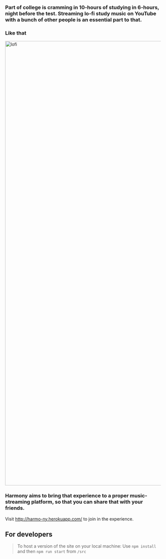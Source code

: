 ### Part of college is cramming in 10-hours of studying in 6-hours, night before the test. Streaming lo-fi study music on YouTube with a bunch of other people is an essential part to that.

### Like that
<img width="1440" alt="lofi" src="https://user-images.githubusercontent.com/19466657/117068750-ad582000-acf9-11eb-8460-445e87699110.png">

### Harmony aims to bring that experience to a proper music-streaming platform, so that you can share that with your friends.

Visit http://harmo-ny.herokuapp.com/ to join in the experience.

## For developers
> To host a version of the site on your local machine:
> Use `npm install` and then `npm run start` from `/src`
